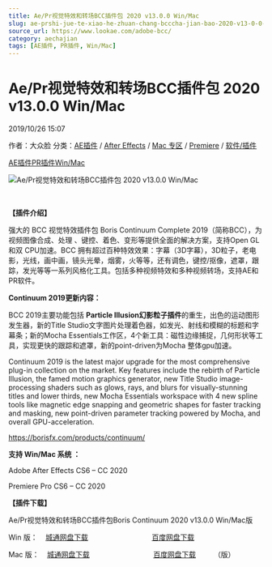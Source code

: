 ```yaml
---
title: Ae/Pr视觉特效和转场BCC插件包 2020 v13.0.0 Win/Mac
slug: ae-prshi-jue-te-xiao-he-zhuan-chang-bcccha-jian-bao-2020-v13-0-0-win-mac
source_url: https://www.lookae.com/adobe-bcc/
category: aechajian
tags: [AE插件, PR插件, Win/Mac]
---
```

# Ae/Pr视觉特效和转场BCC插件包 2020 v13.0.0 Win/Mac

2019/10/26 15:07

作者：大众脸
分类：[AE插件](https://www.lookae.com/after-effects/aechajian/) / [After Effects](https://www.lookae.com/after-effects/) / [Mac 专区](https://www.lookae.com/mac-osx/) / [Premiere](https://www.lookae.com/qitarjcj/premierezy/) / [软件/插件](https://www.lookae.com/qitarjcj/)

[AE插件](https://www.lookae.com/tag/ae%e6%8f%92%e4%bb%b6/)[PR插件](https://www.lookae.com/tag/pr%e6%8f%92%e4%bb%b6/)[Win/Mac](https://www.lookae.com/tag/winmac/)

![Ae/Pr视觉特效和转场BCC插件包 2020 v13.0.0 Win/Mac](https://www.lookae.com/wp-content/uploads/2019/02/BCC-2019-AE.jpg "Ae/Pr视觉特效和转场BCC插件包 2020 v13.0.0 Win/Mac-LookAE.com")

[﻿](https://cloud.video.taobao.com//play/u/705956171/p/1/e/6/t/1/213739335488.mp4?_=1")

**【插件介绍】**

强大的 BCC 视觉特效插件包 Boris Continuum Complete 2019（简称BCC），为视频图像合成、处理 、键控、着色、变形等提供全面的解决方案，支持Open GL 和双 CPU加速。BCC 拥有超过百种特效效果：字幕（3D字幕），3D粒子，老电影，光线，画中画，镜头光晕，烟雾，火等等，还有调色，键控/抠像，遮罩，跟踪，发光等等一系列风格化工具。包括多种视频特效和多种视频转场，支持AE和PR软件。

**Continuum 2019更新内容：**

BCC 2019主要功能包括 **Particle Illusion幻影粒子插件**的重生，出色的运动图形发生器，新的Title Studio文字图片处理着色器，如发光、射线和模糊的标题和字幕条；新的Mocha Essentials工作区，4个新工具：磁性边缘捕捉，几何形状等工具，实现更快的跟踪和遮罩，新的point-driven为Mocha 整体gpu加速。

Continuum 2019 is the latest major upgrade for the most comprehensive plug-in collection on the market. Key features include the rebirth of Particle Illusion, the famed motion graphics generator, new Title Studio image-processing shaders such as glows, rays, and blurs for visually-stunning titles and lower thirds, new Mocha Essentials workspace with 4 new spline tools like magnetic edge snapping and geometric shapes for faster tracking and masking, new point-driven parameter tracking powered by Mocha, and overall GPU-acceleration.

https://borisfx.com/products/continuum/

**支持 Win/Mac 系统 ：**

Adobe After Effects CS6 – CC 2020

Premiere Pro CS6 – CC 2020

**【插件下载】**

Ae/Pr视觉特效和转场BCC插件包Boris Continuum 2020 v13.0.0 Win/Mac版

Win 版：    [城通网盘下载](https://tc5.us/file/680462-404266108)                                [百度网盘下载](https://pan.baidu.com/s/1jCxGH7XdLEeOtcBvgybkWA)

Mac 版：    [城通网盘下载](https://tc5.us/file/680462-404276718)                                [百度网盘下载](https://pan.baidu.com/s/1CsEt7FXx4W3d9bp8Cvq0hg)         （版）
